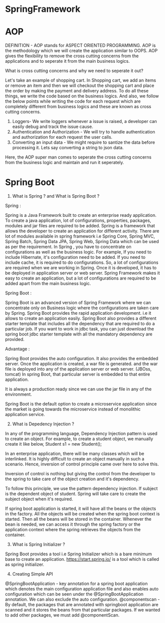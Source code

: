 # SpringFramework

# AOP 
DEFINITION - 
AOP stands for ASPECT ORIENTED PROGRAMMING.
AOP is the methodology which we will create the application similar to OOPS.
AOP gives the flexibility to remove the cross cutting concerns from the applications and to seperate it from the main business logics.

What is cross cutting concerns and why we need to seperate it out?

Let's take an example of shopping cart. In Shopping cart, we add an items or remove an item and then we will checkout the shopping cart and place the order by making the payment and delivery address. To do all these things, we write the code based on the business logics. And also, we follow the below points while writing the code for each request which are completely different from business logics and these are known as cross cutting concerns.

1. Loggers- We write loggers whenever a issue is raised, a developer can easily debug and track the issue cause.
2. Authentication and Authorization - We will try to handle authentication and authorization for each request the user calls.
3. Converting an input data - We might require to santize the data before processing it. Lets say converting a string to json data.

Here, the AOP super man comes to seperate the cross cutting concerns from the business logic and maintain and run it seperately.

# Spring Boot

1. What is Spring ? and What is Spring Boot ?

Spring : 

Spring is a Java Framework built to create an enterprise ready application. To create a java application, lot of configurations, properties, packages, modules and jar files are required to be added.
Spring is a framework that allows the developer to create an application for different activity.  There are lot of modules available in spring framework i.e Spring Core, Spring MVC, Spring Batch, Spring Data JPA, Spring Web, Spring Data which can be used as per the requirement. 
In Spring , you have to concentrate on configurations as well as the business logic. For example, If you need to include Hibernate, it's configuration need to be added. 
If you need to include cache, it is required to do configurations. So, a lot of configurations are required when we are working in Spring. Once it is developed, it has to be deployed in application server or web server. Spring Framework makes it easy to create an application, but a lot of configurations are required to be added apart from the main business logic.

Spring Boot :

Spring Boot is an advanced version of Spring Framework where we can concentrate only on Business logic where the configurations are taken care by Spring. Spring Boot provides the rapid application development. i.e it allows to create an application easily. Spring Boot also provides a different starter template that includes all the dependency that are required to do a particular job. If you want to work in jdbc task, you can just download the spring boot jdbc starter template with all the mandatory dependency are provided.

Advantage :

Spring Boot provides the auto configuration. 
It also provides the embedded server. Once the application is created, a war file is generated. and the war file is deployed into any of the application server or web server. (JBOss, tomcat)  In spring Boot, that particular server is embedded to that entire application. 

It is always a production ready since we can use the jar file in any of the environment. 

Spring Boot is the default option to create a microservice application since the market is going towards the microservice instead of monolithic application service.

2. What is Depedency Injection ?

In any of the programming language, Dependency Injection pattern is used to create an object. For example, to create a student object, we manually create it like below,
Student s1 =  new Student();

In an enterprise application, there will be many classes which will be interlinked. It is highly difficult to create an object manually in such a scenario. Hence, inversion of control principle came over here to solve this.

Inversion of control is nothing but giving the control from the developer to the spring to take care of the object creation and it's dependency. 

To follow this principle, we use the pattern dependency injection. If subject is the dependent object of student. Spring will take care to create the subject object when it's required. 

If spring boot application is started, it will have all the beans or the objects in the factory. All the objects will be created when the spring boot context is started. Then all the beans will be stored in the container. Whenever the bean is needed, we can access it through the spring factory or the application context where the spring retrieves the objects from the container. 

3. What is Spring Initializer ?

Spring Boot provides a tool i.e Spring Initializer which is a bare minimum base to create an application. 
https://start.spring.io/ is a tool which is called as spring initializer. 

4. Creating Simple API

@SpringBootApplication - key annotation for a spring boot application which denotes the main configuration application file and also enables auto configuration which can be seen under the @SpringBootApplication annotation. We can also exclude the auto configuration. 
@componentscan - By default, the packages that are annotated with springboot application are scanned and it stores the beans from that particular packages.
If we wanted to add other packages, we must add @componentScan.









